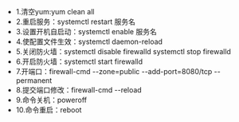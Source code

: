 - 1.清空yum:yum clean all  
- 2.重启服务：systemctl restart 服务名
- 3.设置开机自启动：systemctl enable 服务名
- 4.使配置文件生效：systemctl daemon-reload
- 5.关闭防火墙：systemctl disable firewalld
			   systemctl stop firewalld
- 6.开启防火墙：systemctl start firewalld
- 7.开端口：firewall-cmd --zone=public --add-port=8080/tcp --permanent
- 8.提交端口修改：firewall-cmd --reload
- 9.命令关机：poweroff
- 10.命令重启：reboot 